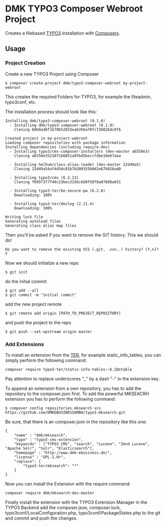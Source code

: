 # DMK TYPO3 Composer Webroot Project

Creates a filebased [TYPO3](http://typo3.org/) installation
with [Composers](https://getcomposer.org/).


## Usage

### Project Creation

Create a new TYPO3 Project using Composer

    $ composer create-project dmk/typo3-composer-webroot my-project-webroot

This creates the required Folders for TYPO3,
for example the fileadmin, typo3conf, etc.

The installation process should look like this:

    Installing dmk/typo3-composer-webroot (0.1.0)
      - Installing dmk/typo3-composer-webroot (0.1.0)
        Cloning 60b8ad8f1670b52033ea6356a70fc73882bdc8f6

    Created project in my-project-webroot
    Loading composer repositories with package information
    Installing dependencies (including require-dev)
      - Installing typo3/cms-composer-installers (dev-master a6558e3)
        Cloning a6558e3521071b6051a9fbd5beccfdbe10e67aea

      - Installing helhum/class-alias-loader (dev-master 22d49a5)
        Cloning 22d49a54af4d3dc81b7b200355b0d2e67b826ad0

      - Installing typo3/cms (6.2.13)
        Cloning f695f377f48c23bec3156c6d0f58f8a078d8a651

      - Installing typo3-ter/be-secure-pw (6.2.0)
        Downloading: 100%

      - Installing typo3-ter/devlog (2.11.4)
        Downloading: 100%

    Writing lock file
    Generating autoload files
    Generating class alias map files

Then you'll be asked if you want to remove the GIT history.
This we should do!

    Do you want to remove the existing VCS (.git, .svn..) history? [Y,n]? Y

Now we should initialize a new repo

    $ git init

do the initial commit

    $ git add --all
    $ git commit -m "initial commit"

add the new project remote

    $ git remote add origin [PATH_TO_PROJECT_REPOSITORY]

and push the project to the repo

    $ git push --set-upstream origin master

### Add Extensions

To install an extension from the [TER](https://typo3.org/extensions/repository/),
for example static_info_tables, you can simply perform the following command:

    composer require typo3-ter/static-info-tables:~6.2@stable

Pay attention to replace underscores "_" by a dash "-" in the extension key.


To append an extension from a own repository,
you has to add the repository to the composer.json first.
To add the powerful MKSEACRH extension you has to perform the following command:

    $ composer config repositories.mksearch vcs https://github.com/DMKEBUSINESSGMBH/typo3-mksearch.git

Be sure, that there is an composer.json in the repository like this one:

    {
        "name" : "dmk/mksearch",
        "type" : "typo3-cms-extension",
        "keywords" : ["TYPO3 CMS", "search", "Lucene", "Zend Lucene", "Apache Solr", "Solr", "Elasticsearch"],
        "homepage" : "http://www.dmk-ebusiness.de/",
        "license" : "GPL-2.0+",
        "replace": {
            "typo3-ter/mksearch": "*"
        }
    }

Now you can install the Extension with the require command:

    composer require dmk/mksearch:dev-master

Finally install the extension with the TYPO3 Extension Manager in the TYPO3 Backend
add the composer.json, composer.lock, typo3conf/LocalConfiguration.php, typo3conf/PackageStates.php
to the git and commit and push the changes.

